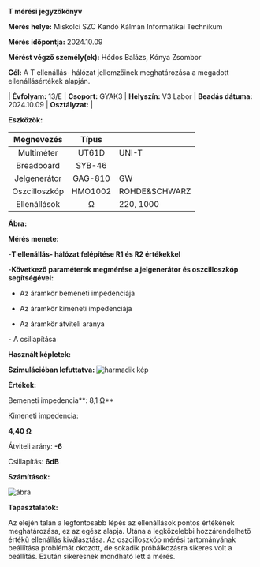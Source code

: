

**T mérési jegyzőkönyv**

**Mérés helye:** Miskolci SZC Kandó Kálmán Informatikai Technikum

**Mérés időpontja:** 2024.10.09

**Mérést végző személy(ek):** Hódos Balázs, Kónya Zsombor

**Cél:** A T ellenállás- hálózat jellemzőinek meghatározása a megadott ellenállásértékek alapján.

| **Évfolyam:** 13/E | **Csoport:** GYAK3 | **Helyszín:** V3 Labor | **Beadás dátuma:** 2024.10.09 | **Osztályzat:** |

**Eszközök:**

| Megnevezés | Típus |  |
| :---: | :---: | ----- |
| Multiméter | UT61D | UNI-T |
| Breadboard | SYB-46 |  |
| Jelgenerátor | GAG-810 | GW |
| Oszcilloszkóp | HMO1002 | ROHDE\&SCHWARZ |
| Ellenállások | Ω | 220, 1000 |

**Ábra:**

**Mérés menete:**

\-**T ellenállás- hálózat felépítése R1 és R2 értékekkel**

\-**Következő paraméterek megmérése a jelgenerátor és oszcilloszkóp segítségével:**

- Az áramkör bemeneti impedenciája

- Az áramkör kimeneti impedenciája

- Az áramkör átviteli aránya

\- A csillapítása

**Használt képletek:**


**Szimulációban lefuttatva:**
![harmadik kép](https://github.com/user-attachments/assets/85940a7d-7fd4-40cc-abcb-c6bea84243eb)

**Értékek:**

Bemeneti impedencia**: 8,1 Ω**

Kimeneti impedencia:

**4,40 Ω**

Átviteli arány: **\-6**

Csillapítás: **6dB**

**Számítások:**

![ábra](https://github.com/user-attachments/assets/1641bbd8-e537-4fc1-bc97-f270e957c6b4)


**Tapasztalatok:**

Az elején talán a legfontosabb lépés az ellenállások pontos értékének meghatározása, ez az egész alapja. Utána a legközelebbi hozzárendelhető értékű ellenállás kiválasztása. Az oszcilloszkóp mérési tartományának beállítása problémát okozott, de sokadik próbálkozásra sikeres volt a beállítás. Ezután sikeresnek mondható lett a mérés.


